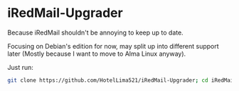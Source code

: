 # iRedMail-Upgrader

Because iRedMail shouldn't be annoying to keep up to date.

Focusing on Debian's edition for now, may split up into different support later (Mostly because I want to move to Alma Linux anyway).

Just run:

```bash
git clone https://github.com/HotelLima521/iRedMail-Upgrader; cd iRedMail-Upgrader; ./update.sh
```
